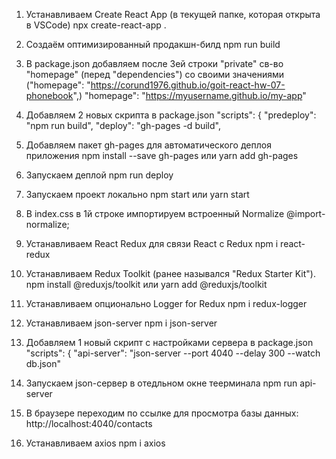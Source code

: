 1. Устанавливаем Create React App (в текущей папке, которая открыта в VSCode)
   npx create-react-app .

2. Создаём оптимизированный продакшн-билд
   npm run build

3. В package.json добавляем после 3ей строки "private" св-во "homepage" (перед "dependencies")
   со своими значениями ("homepage": "https://corund1976.github.io/goit-react-hw-07-phonebook",)
   "homepage": "https://myusername.github.io/my-app"

4. Добавляем 2 новых скрипта в package.json
   "scripts": {
   "predeploy": "npm run build",
   "deploy": "gh-pages -d build",

5. Добавляем пакет gh-pages для автоматического деплоя приложения
   npm install --save gh-pages или
   yarn add gh-pages

6. Запускаем деплой
   npm run deploy

7. Запускаем проект локально
   npm start или
   yarn start

8. В index.css в 1й строке импортируем встроенный Normalize
   @import-normalize;

9. Устанавливаем React Redux для связи React с Redux
   npm i react-redux

10. Устанавливаем Redux Toolkit (ранее назывался "Redux Starter Kit").
    npm install @reduxjs/toolkit или
    yarn add @reduxjs/toolkit

11. Устанавливаем опционально Logger for Redux
    npm i redux-logger

12. Устанавливаем json-server
    npm i json-server

13. Добавляем 1 новый скрипт с настройками сервера в package.json
    "scripts": {
    "api-server": "json-server --port 4040 --delay 300 --watch db.json"

14. Запускаем json-сервер в отедльном окне теерминала
    npm run api-server

15. В браузере переходим по ссылке для просмотра базы данных:
    http://localhost:4040/contacts

16. Устанавливаем axios
    npm i axios
